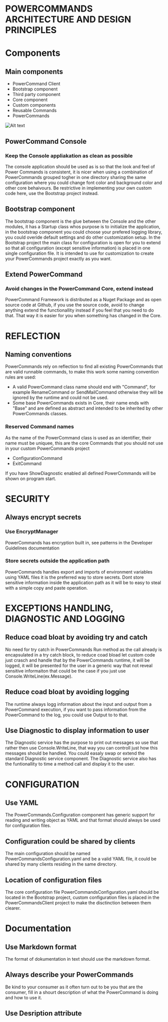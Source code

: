 # POWERCOMMANDS ARCHITECTURE AND DESIGN PRINCIPLES
# Components
## Main components
 - PowerCommand Client
 - Bootstrap component 
 - Third party component
 - Core component
 - Custom components
 - Reusable Commands
 - PowerCommands

 ![Alt text](PowerCommand_component_diagram.png?raw=true "Component Diagram")

 ## PowerCommand Console
 ### Keep the Console appliakation as clean as possible
 The console application should be used as is so that the look and feel of Power Commands is consistent, it is nicer when using a combination of PowerCommands grouped togher in one directory sharing the same configuration where you could change font color and background color and other core behaivours. Be restrictive in implementing your own custom code here, use the Bootstrap project instead.
 ## Bootstrap component
 The bootstrap component is the glue between the Console and the other modules, it has a Startup class whos purpose is to initialize the application, in the bootstrap component you could choose your prefered logging library, you could overide default settings and do other customization setup. In the Bootstrap project the main class for configuration is open for you to extend so that all configuration (except sensitive information) is placed in one single configuration file. It is intended to use for customization to create your PowerCommands project exactly as you want.
 
## Extend PowerCommand
### Avoid changes in the PowerCommand Core, extend instead
 PowerCommand Framework is distributed as a Nuget Package and as open source code at Github, if you use the source code, avoid to change anything extend the functionallity instead if you feel that you need to do that. That way it is easier for you when something has changed in the Core.

# REFLECTION
## Naming conventions
PowerCommands rely on reflection to find all existing PowerCommands that are valid runnable commands, to make this work some naming convention rules are used:
 - A valid PowerCommand class name should end with "Command", for example RenameCommand or SendMailCommand otherwise they will be ignored by the runtime and could not be used.
 - Some base PowerCommands exists in Core, their name ends with "Base" and are defined as abstract and intended to be inherited by other PowerCommands classes.
### Reserved Command names
As the name of the PowerCommand class is used as an identifier, their name must be uniquee, this are the core Commands that you should not use in your custom PowerCommands project
 - ConfigurationCommand
 - ExitCommand

 If you have ShowDiagnostic enabled all defined PowerCommands will be shown on program start.

# SECURITY
## Always encrypt secrets 
### Use EncryptManager
 PowerCommands has encryption built in, see patterns in the Developer Guidelines documentation
### Store secrets outside the application path
 PowerCommands handles export and imports of environment variables using YAML files it is the preferred way to store secrets. Dont store sensitive information inside the application path as it will be to easy to steal with a simple copy and paste operation.

# EXCEPTIONS HANDLING, DIAGNOSTIC AND LOGGING
## Reduce coad bloat by avoiding try and catch
No need for try catch in PowerCommands Run method as the call already is encapsulated in a try catch block, to reduce coad bload let custom code just crasch and handle that by the PowerCommands runtime, it will be logged, it will be presented for the user in a generic way that not reveal sensitive informaiton that could be the case if you just use Console.WriteLine(ex.Message).
## Reduce coad bloat by avoiding logging
The runtime always logg information about the input and output from a PowerCommand execution, if you want to pass information from the PowerCommand to the log, you could use Output to to that.
## Use Diagnostic to display information to user
The Diagnostic service has the purpose to print out messages so use that rather then use Console.WriteLine, that way you can controll just how this messages should be handled. You could easaly swap or extend the standard Diagnostic service component. The Diagnostic service also has the funtionallity to time a method call and display it to the user.

# CONFIGURATION
## Use YAML
 The PowerCommands.Configuration component has generic support for reading and writing object as YAML and that format should always be used for configuration files. 
## Configuration could be shared by clients
The main configuration should be named PowerCommandsConfiguration.yaml and be a valid YAML file, it could be shared by many clients residing in the same directory.
## Location of configuration files
The core configuration file PowerCommandsConfiguration.yaml should be located in the Bootstrap project, custom configuration files is placed in the PowerCommandsClient project to make the disctinction between them clearer.

# Documentation
## Use Markdown format
 The format of dokumentation in text should use the markdown format.
## Always describe your PowerCommands
 Be kind to your consumer as it often turn out to be you that are the consumer, fill in a shourt description of what the PowerCommand is doing and how to use it.
## Use Desription attribute

